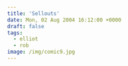 ```yaml
---
title: 'Sellouts'
date: Mon, 02 Aug 2004 16:12:00 +0000
draft: false
tags:
  - elliot
  - rob
image: /img/comic9.jpg
---
```



